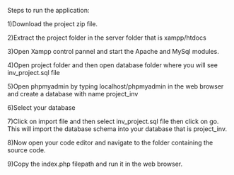 Steps to run the application:

1)Download the project zip file.

2)Extract the project folder in the server folder that is xampp/htdocs

3)Open Xampp control pannel and start the Apache and MySql modules.

4)Open project folder and then open database folder where you will see inv_project.sql file

5)Open phpmyadmin by typing localhost/phpmyadmin  in the web browser and create a database with name project_inv 

6)Select your database 

7)Click on import file and then select inv_project.sql file then click on go. This will import the database schema into your database that is project_inv.

8)Now open your code editor and navigate to the folder containing the source code. 

9)Copy the index.php filepath and run it in the web browser.
